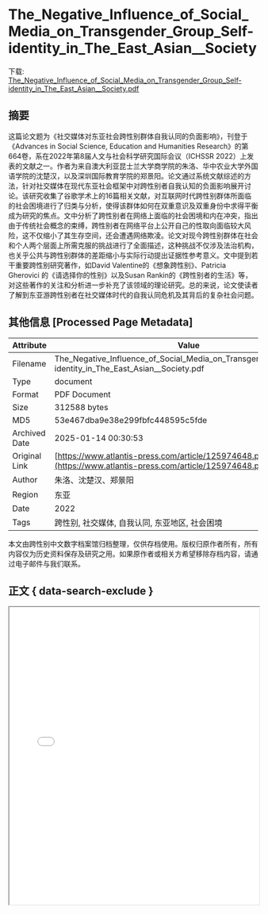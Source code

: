 # The_Negative_Influence_of_Social_Media_on_Transgender_Group_Self-identity_in_The_East_Asian__Society

<!-- tcd_download_link -->
下载: <a href="The_Negative_Influence_of_Social_Media_on_Transgender_Group_Self-identity_in_The_East_Asian__Society.pdf" download>The_Negative_Influence_of_Social_Media_on_Transgender_Group_Self-identity_in_The_East_Asian__Society.pdf</a>
<!-- tcd_download_link_end -->

## 摘要

<!-- tcd_abstract -->
这篇论文题为《社交媒体对东亚社会跨性别群体自我认同的负面影响》，刊登于《Advances in Social Science, Education and Humanities Research》的第664卷，系在2022年第8届人文与社会科学研究国际会议（ICHSSR 2022）上发表的文献之一。作者为来自澳大利亚昆士兰大学商学院的朱洛、华中农业大学外国语学院的沈楚汉，以及深圳国际教育学院的郑景阳。论文通过系统文献综述的方法，针对社交媒体在现代东亚社会框架中对跨性别者自我认知的负面影响展开讨论。该研究收集了谷歌学术上的16篇相关文献，对互联网时代跨性别群体所面临的社会困境进行了归类与分析，使得该群体如何在双重意识及双重身份中求得平衡成为研究的焦点。文中分析了跨性别者在网络上面临的社会困境和内在冲突，指出由于传统社会概念的束缚，跨性别者在网络平台上公开自己的性取向面临较大风险，这不仅缩小了其生存空间，还会遭遇网络欺凌。论文对现今跨性别群体在社会和个人两个层面上所需克服的挑战进行了全面描述，这种挑战不仅涉及法治机构，也关乎公共与跨性别群体的差距缩小与实际行动提出证据性参考意义。文中提到若干重要跨性别研究著作，如David Valentine的《想象跨性别》、Patricia Gherovici 的《请选择你的性别》以及Susan Rankin的《跨性别者的生活》等，对这些著作的关注和分析进一步补充了该领域的理论研究。总的来说，论文使读者了解到东亚游跨性别者在社交媒体时代的自我认同危机及其背后的复杂社会问题。

<!-- tcd_abstract_end -->

## 其他信息 [Processed Page Metadata]

| Attribute       | Value                                  |
|-----------------|----------------------------------------|
| Filename        | The_Negative_Influence_of_Social_Media_on_Transgender_Group_Self-identity_in_The_East_Asian__Society.pdf                             |
| Type            | document                                 |
| Format          | PDF Document                               |
| Size            | 312588 bytes                           |
| MD5             | 53e467dba9e38e299fbfc448595c5fde                                  |
| Archived Date   | 2025-01-14 00:30:53                             |
| Original Link   | [https://www.atlantis-press.com/article/125974648.pdf](https://www.atlantis-press.com/article/125974648.pdf)                         |
| Author          | 朱洛、沈楚汉、郑景阳                               |
| Region          | 东亚                               |
| Date            | 2022                                 |
| Tags            | 跨性别, 社交媒体, 自我认同, 东亚地区, 社会困境                                 |

本文由跨性别中文数字档案馆归档整理，仅供存档使用。版权归原作者所有，所有内容仅为历史资料保存及研究之用。如果原作者或相关方希望移除存档内容，请通过电子邮件与我们联系。

## 正文 { data-search-exclude }

<!-- tcd_main_text -->
<iframe src="../The_Negative_Influence_of_Social_Media_on_Transgender_Group_Self-identity_in_The_East_Asian__Society.pdf" width="100%" height="600px">
    <p>无法显示PDF，请下载查看。</p>
</iframe>
<!-- tcd_main_text_end -->

